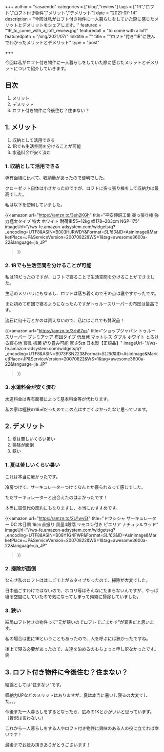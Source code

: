 +++
author = "sasaendo"
categories = ["blog","review"]
tags = ["1R","ロフト","ロフト付き物件","メリット","デメリット"]
date = "2021-07-14"
description = "今回は私がロフト付き物件に一人暮らしをしていた際に感じたメリットとデメリットをシェアします。"
featured = "1R_to_come_with_a_loft_review.jpg"
featuredalt = "to come with a loft"
featuredpath = "/img/2021/07/"
linktitle = ""
title = "”ロフト”付き”1R”に住んでわかったメリットとデメリット"
type = "post"

+++

今回は私がロフト付き物件に一人暮らしをしていた際に感じたメリットとデメリットについて紹介していきます。

## 目次
1. メリット
2. デメリット
3. ロフト付き物件に今後住む？住まない？

## 1. メリット

1. 収納として活用できる
2. 1Rでも生活空間を分けることが可能
3. 水道料金が安く済む

### 1. 収納として活用できる

専有面積に比べて、収納量があったので便利でした。

クローゼット自体は小さかったのですが、ロフトに突っ張り棒をして収納力は最高でした。

私は以下を使用していました。

{{<amazon
  url="https://amzn.to/3eh2KGh"
  title="平安伸銅工業 突っ張り棒 強力極太タイプ 特大 ホワイト 耐荷重55~12kg 幅178~283cm NGP-175"
  imageUrl="//ws-fe.amazon-adsystem.com/widgets/q?_encoding=UTF8&ASIN=B003HJRWDY&Format=_SL160_&ID=AsinImage&MarketPlace=JP&ServiceVersion=20070822&WS=1&tag=awesome3600a-22&language=ja_JP"
 >}}


### 2. 1Rでも生活空間を分けることが可能

私は1Rだったのですが、ロフトで寝ることで生活空間を分けることができました。

生活のメリハリにもなるし、ロフトは落ち着くのでその点は寝やすかったです。

また初めて布団で寝るようになったんですがトゥルースリーパーの布団は最高です。

流石に何十万とかのは買えないので、私にはこれでも贅沢品！

{{<amazon
  url="https://amzn.to/3rh87us"
  title="ショップジャパン トゥルースリーパー プレミアケア 布団タイプ 低反発 マットレス ダブル ホワイト とろける寝心地 寝具 抗菌 折り畳み可能 厚さ5㎝ 日本製【正規品】"
  imageUrl="//ws-fe.amazon-adsystem.com/widgets/q?_encoding=UTF8&ASIN=B073FSN223&Format=_SL160_&ID=AsinImage&MarketPlace=JP&ServiceVersion=20070822&WS=1&tag=awesome3600a-22&language=ja_JP"
 >}}


### 3. 水道料金が安く済む

水道料金は専有面積によって基本料金等が代わります。

私の家は極狭の18㎡だったのでこの点はすごくよかったなと思っています。

## 2. デメリット

1. 夏は苦しいくらい暑い
2. 掃除が面倒
3. 狭い

### 1. 夏は苦しいくらい暑い

これは本当に暑かったです。

冷房つけて、サーキュレーターつけてなんとか寝られるって感じでした。

ただサーキュレーターと出会えたのはよかったです！

本当に電気代の節約にもなりますし、本当におすすめです。

{{<amazon
  url="https://amzn.to/2U1wvEf"
  title="ドウシシャ サーキュレーター DC 木目調 19㎝ 首振り 風量4段階 リモコン付き ピエリア ナチュラルウッド"
  imageUrl="//ws-fe.amazon-adsystem.com/widgets/q?_encoding=UTF8&ASIN=B08Y1G4FWP&Format=_SL160_&ID=AsinImage&MarketPlace=JP&ServiceVersion=20070822&WS=1&tag=awesome3600a-22&language=ja_JP"
 >}}

### 2. 掃除が面倒

なんせ私のロフトははしごで上がるタイプだったので、掃除が大変でした。

日中過ごすわけではないので、ホコリ等はそんなにたまらないんですが、やっぱ寝る空間にしていたので気になってしまって頻繁に掃除していました。

### 3. 狭い

結局ロフト付きの物件って”元が狭いのでロフトでごまかす”が真実だと思います。

私の場合は更に1Rということもあったので、人を呼ぶには狭かったですね。

後上で寝る必要があったので、友達を泊めるのもちょっと申し訳なかったです。笑

## 3. ロフト付き物件に今後住む？住まない？

結論としては”住まない”です。

収納力UPなどのメリットはありますが、夏は本当に暑いし寝るの大変でした。。。

今後また一人暮らしをするとなったら、広めの1Kとかがいいと思っています。（贅沢は言わない。）

これから一人暮らしをする人やロフト付き物件に興味のある人の役に立てれば幸いです！

最後までお読み頂きありがとうございます！
